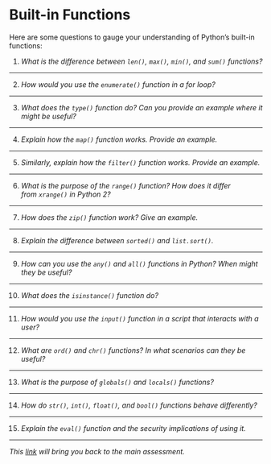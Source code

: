 # Built-in Functions

  

Here are some questions to gauge your understanding of Python’s built-in functions:

1. *What is the difference between `len()`, `max()`, `min()`, and `sum()` functions?*

---

2. *How would you use the `enumerate()` function in a for loop?*

---

3. *What does the `type()` function do? Can you provide an example where it might be useful?*

---

4. *Explain how the `map()` function works. Provide an example.*

---

5. *Similarly, explain how the `filter()` function works. Provide an example.*

---

6. *What is the purpose of the `range()` function? How does it differ from `xrange()` in Python 2?*

---

7. *How does the `zip()` function work? Give an example.*

---

8. *Explain the difference between `sorted()` and `list.sort()`.*

---

9. *How can you use the `any()` and `all()` functions in Python? When might they be useful?*

---

10. *What does the `isinstance()` function do?*

---

11. *How would you use the `input()` function in a script that interacts with a user?*

---

12. *What are `ord()` and `chr()` functions? In what scenarios can they be useful?*

---

13. *What is the purpose of `globals()` and `locals()` functions?*

---

14. *How do `str()`, `int()`, `float()`, and `bool()` functions behave differently?*

---
  
15. *Explain the `eval()` function and the security implications of using it.*

---

_This [link](overview.md) will bring you back to the main assessment._
